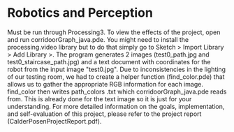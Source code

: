 # Robotics and Perception

Must be run through Processing3.
To view the effects of the project, open and run corridoorGraph_java.pde. You might need to install the processing.video library but to do that simply go to Sketch > Import Library > Add Library >. The program generates 2 images (test0_path.jpg and test0_staircase_path.jpg) and a text document with coordinates for the robot from the input image "test0.jpg".
Due to inconsistencies in the lighting of our testing room, we had to create a helper function (find_color.pde) that allows us to gather the appropriate RGB information for each image. find_color then writes path_colors .txt which corridoorGraph_java.pde reads from. This is already done for the text image so it is just for your understanding. For more detailed information on the goals, implementation, and self-evaluation of this project, please refer to the project report (CalderPosenProjectReport.pdf).
